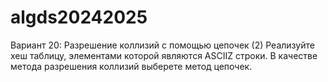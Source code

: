 
# algds20242025
Вариант 20:
Разрешение коллизий с помощью цепочек (2)
Реализуйте хеш таблицу, элементами которой являются ASCII­Z строки. В качестве метода
разрешения коллизий выберете метод цепочек.